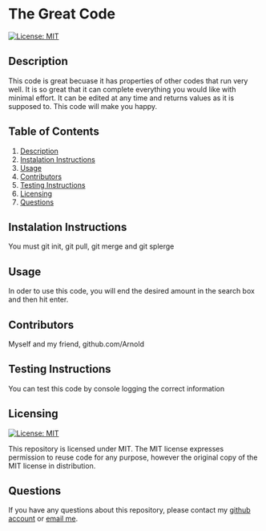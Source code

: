 
  # The Great Code
  [![License: MIT](https://img.shields.io/badge/License-MIT-yellow.svg)](https://opensource.org/licenses/MIT)

  ## Description
  This code is great becuase it has properties of other codes that run very well. It is so great that it can complete everything you would like with minimal effort. It can be edited at any time and returns values as it is supposed to. This code will make you happy.

  ## Table of Contents
  1. [Description](#description)
  2. [Instalation Instructions](#instalation-instructions)
  3. [Usage](#usage)
  4. [Contributors](#contributors)
  5. [Testing Instructions](#testing-instructions)
  6. [Licensing](#licensing)
  7. [Questions](#questions)


  ## Instalation Instructions
  You must git init, git pull, git merge and git splerge

  ## Usage
  In oder to use this code, you will end the desired amount in the search box and then hit enter.

  ## Contributors
  Myself and my friend, github.com/Arnold

  ## Testing Instructions
  You can test this code by console logging the correct information

  ## Licensing

  [![License: MIT](https://img.shields.io/badge/License-MIT-yellow.svg)](https://opensource.org/licenses/MIT)
  
  This repository is licensed under MIT. The MIT license expresses permission to reuse code for any purpose, however the original copy of the MIT license in distribution.

  ## Questions

  If you have any questions about this repository, please contact my [github account](https://github.com/Meggedde)
  or [email me](sadfjas;@ashidf.com).
